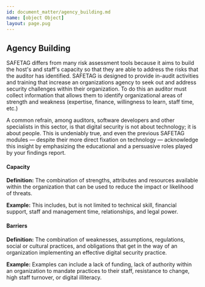 ```yaml
---
id: document_matter/agency_building.md
name: [object Object]
layout: page.pug
---
```


## Agency Building

SAFETAG differs from many risk assessment tools because it aims to build the host's and staff's capacity so that they are able to address the risks that the auditor has identified. SAFETAG is designed to provide in-audit activities and training that increase an organizations agency to seek out and address security challenges within their organization. To do this an auditor must collect information that allows them to identify organizational areas of strength and weakness (expertise, finance, willingness to learn, staff time, etc.)

A common refrain, among auditors, software developers and other specialists in this sector, is that digital security is not about technology; it is about people. This is undeniably true, and even the previous SAFETAG modules — despite their more direct fixation on technology — acknowledge this insight by emphasizing the educational and a persuasive roles played by your findings report. 

#### Capacity

**Definition:** The combination of strengths, attributes and resources available within the organization that can be used to reduce the impact or likelihood of threats.

**Example:** This includes, but is not limited to technical skill, financial support, staff and management time, relationships, and legal power.

#### Barriers

**Definition:** The combination of weaknesses, assumptions, regulations, social or cultural practices, and obligations that get in the way of an organization implementing an effective digital security practice.

**Example:** Examples can include a lack of funding, lack of authority within an organization to mandate practices to their staff, resistance to change, high staff turnover, or digital illiteracy. 

